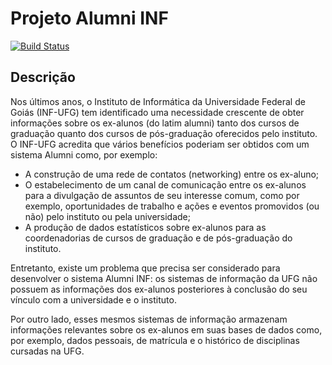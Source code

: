 # Projeto Alumni INF

[![Build Status](https://travis-ci.com/luksave/Alumni-INF.svg?branch=master)](https://travis-ci.com/luksave/Alumni-INF)

## Descrição
Nos últimos anos, o Instituto de Informática da Universidade Federal de Goiás (INF-UFG) tem
identificado uma necessidade crescente de obter informações sobre os ex-alunos (do latim alumni)
tanto dos cursos de graduação quanto dos cursos de pós-graduação oferecidos pelo instituto.
O INF-UFG acredita que vários benefícios poderiam ser obtidos com um sistema Alumni como, por
exemplo:

- A construção de uma rede de contatos (networking) entre os ex-aluno;
- O estabelecimento de um canal de comunicação entre os ex-alunos para a divulgação de
assuntos de seu interesse comum, como por exemplo, oportunidades de trabalho e ações e
eventos promovidos (ou não) pelo instituto ou pela universidade;
- A produção de dados estatísticos sobre ex-alunos para as coordenadorias de cursos de
graduação e de pós-graduação do instituto.


Entretanto, existe um problema que precisa ser considerado para desenvolver o sistema Alumni INF:
os sistemas de informação da UFG não possuem as informações dos ex-alunos posteriores à
conclusão do seu vínculo com a universidade e o instituto.


Por outro lado, esses mesmos sistemas de informação armazenam informações relevantes sobre os
ex-alunos em suas bases de dados como, por exemplo, dados pessoais, de matrícula e o histórico de
disciplinas cursadas na UFG.

